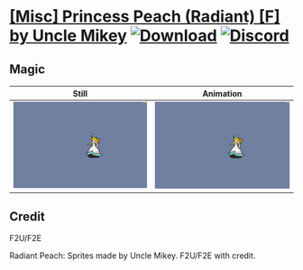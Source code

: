 # [\[Misc\] Princess Peach \(Radiant\) \[F\] by Uncle Mikey](./) [![Download](https://img.shields.io/badge/Download--red?style=social&logo=github)](https://minhaskamal.github.io/DownGit/#/home?url=https://github.com/Klokinator/FE-Repo/tree/main/Battle%20Animations%2FBards%2C%20Dancers%2C%20Suppliers%2C%20Misc%2F%5BMisc%5D%20Princess%20Peach%20(Radiant)%20%5BF%5D%20by%20Uncle%20Mikey%2F6.%20Magic) [![Discord](https://img.shields.io/badge/Discord--blue?style=social&logo=discord)](https://discord.gg/C7VNGnyTPA)

## Magic

| Still | Animation |
| :---: | :-------: |
| ![Magic still](./Magic_000.png) | ![Magic](./Magic.gif) |

## Credit

F2U/F2E

Radiant Peach: Sprites made by Uncle Mikey. F2U/F2E with credit.


